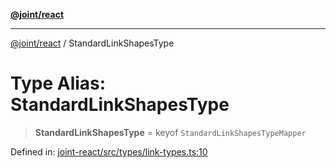 [**@joint/react**](../README.md)

***

[@joint/react](../README.md) / StandardLinkShapesType

# Type Alias: StandardLinkShapesType

> **StandardLinkShapesType** = keyof `StandardLinkShapesTypeMapper`

Defined in: [joint-react/src/types/link-types.ts:10](https://github.com/samuelgja/joint/blob/main/packages/joint-react/src/types/link-types.ts#L10)
